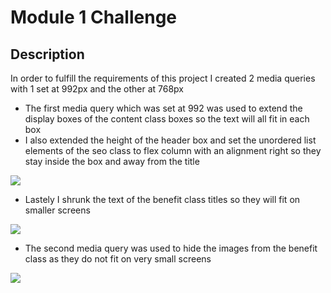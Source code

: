 # Module 1 Challenge

## Description

In order to fulfill the requirements of this project I created 2 media queries with 1 set at 992px and the other at 768px

- The first media query which was set at 992 was used to extend the display boxes of the content class boxes so the text will all fit in each box
- I also extended the height of the header box and set the unordered list elements of the seo class to flex column with an alignment right so they stay inside the box and away from the title


![](develop/assets/images/firstone.png)


- Lastely I shrunk the text of the benefit class titles so they will fit on smaller screens

![](develop/assets/images/secondone.png)

- The second media query was used to hide the images from the benefit class as they do not fit on very small screens

![](develop/assets/images/thirdone.png)
